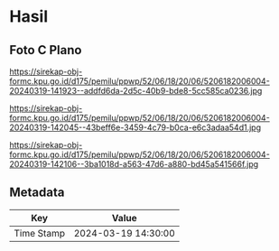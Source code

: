 # Hasil

## Foto C Plano

https://sirekap-obj-formc.kpu.go.id/d175/pemilu/ppwp/52/06/18/20/06/5206182006004-20240319-141923--addfd6da-2d5c-40b9-bde8-5cc585ca0236.jpg

https://sirekap-obj-formc.kpu.go.id/d175/pemilu/ppwp/52/06/18/20/06/5206182006004-20240319-142045--43beff6e-3459-4c79-b0ca-e6c3adaa54d1.jpg

https://sirekap-obj-formc.kpu.go.id/d175/pemilu/ppwp/52/06/18/20/06/5206182006004-20240319-142106--3ba1018d-a563-47d6-a880-bd45a541566f.jpg


## Metadata

| Key        | Value               |
| ---------- | ------------------- |
| Time Stamp | 2024-03-19 14:30:00 |



